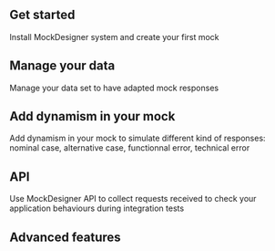 ## Get started

Install MockDesigner system and create your first mock

## Manage your data

Manage your data set to have adapted mock responses

## Add dynamism in your mock

Add dynamism in your mock to simulate different kind of responses: nominal case, alternative case, functionnal error, technical error

## API

Use MockDesigner API to collect requests received to check your application behaviours during integration tests  

## Advanced features